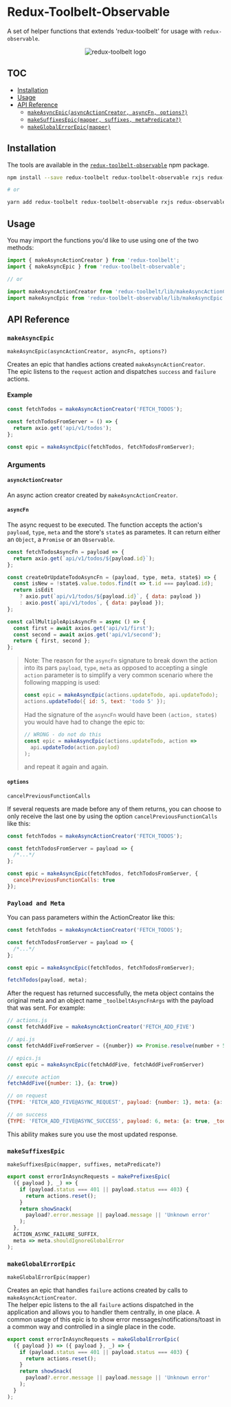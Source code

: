 # Redux-Toolbelt-Observable

A set of helper functions that extends 'redux-toolbelt' for usage with `redux-observable`.

<p align="center">
  <img align="center" src="https://raw.githubusercontent.com/welldone-software/redux-toolbelt/master/redux-toolbelt-logo.png" alt="redux-toolbelt logo"/>
</p>

## TOC

<!-- toc -->

- [Installation](#installation)
- [Usage](#usage)
- [API Reference](#api-reference)
  - [`makeAsyncEpic(asyncActionCreator, asyncFn, options?)`](#makeasyncepic)
  - [`makeSuffixesEpic(mapper, suffixes, metaPredicate?)`](#makeSuffixesEpic)
  - [`makeGlobalErrorEpic(mapper)`](#makeGlobalErrorEpic)

<!-- tocstop -->

## Installation

The tools are available in the [`redux-toolbelt-observable`](https://www.npmjs.com/package/redux-toolbelt-observable) npm package.

```sh
npm install --save redux-toolbelt redux-toolbelt-observable rxjs redux-observable

# or

yarn add redux-toolbelt redux-toolbelt-observable rxjs redux-observable
```

## Usage

You may import the functions you'd like to use using one of the two methods:

```js
import { makeAsyncActionCreator } from 'redux-toolbelt';
import { makeAsyncEpic } from 'redux-toolbelt-observable';

// or

import makeAsyncActionCreator from 'redux-toolbelt/lib/makeAsyncActionCreator';
import makeAsyncEpic from 'redux-toolbelt-observable/lib/makeAsyncEpic';
```

## API Reference

### `makeAsyncEpic`

`makeAsyncEpic(asyncActionCreator, asyncFn, options?)`

Creates an epic that handles actions created `makeAsyncActionCreator`.  
The epic listens to the `request` action and dispatches `success` and `failure` actions.

#### Example

```js
const fetchTodos = makeAsyncActionCreator('FETCH_TODOS');

const fetchTodosFromServer = () => {
  return axio.get('api/v1/todos');
};

const epic = makeAsyncEpic(fetchTodos, fetchTodosFromServer);
```

### Arguments

#### `asyncActionCreator`

An async action creator created by `makeAsyncActionCreator`.

#### `asyncFn`

The async request to be executed. The function accepts the action's `payload`, `type`, `meta` and the store's `state$` as parametes.
It can return either an `Object`, a `Promise` or an `Observable`.

```js
const fetchTodosAsyncFn = payload => {
  return axio.get(`api/v1/todos/${payload.id}`);
};

const createOrUpdateTodoAsyncFn = (payload, type, meta, state$) => {
  const isNew = !state$.value.todos.find(t => t.id === payload.id);
  return isEdit
    ? axio.put(`api/v1/todos/${payload.id}`, { data: payload })
    : axio.post(`api/v1/todos`, { data: payload });
};

const callMultipleApisAsyncFn = async () => {
  const first = await axios.get('api/v1/first');
  const second = await axios.get('api/v1/second');
  return { first, second };
};
```

> Note: The reason for the `asyncFn` signature to break down the action into its pars `payload`, `type`, `meta` as opposed to accepting a single `action` parameter is to simplify a very common scenario where the following mapping is used:
>
> ```js
> const epic = makeAsyncEpic(actions.updateTodo, api.updateTodo);
> actions.updateTodo({ id: 5, text: 'todo 5' });
> ```
>
> Had the signature of the `asyncFn` would have been `(action, state$)` you would have had to change the epic to:
>
> ```js
> // WRONG - do not do this
> const epic = makeAsyncEpic(actions.updateTodo, action =>
>   api.updateTodo(action.paylod)
> );
> ```
>
> and repeat it again and again.

#### `options`

`cancelPreviousFunctionCalls`

If several requests are made before any of them returns,
you can choose to only receive the last one by using the option `cancelPreviousFunctionCalls` like this:

```js
const fetchTodos = makeAsyncActionCreator('FETCH_TODOS');

const fetchTodosFromServer = payload => {
  /*...*/
};

const epic = makeAsyncEpic(fetchTodos, fetchTodosFromServer, {
  cancelPreviousFunctionCalls: true
});
```

### `Payload and Meta`

You can pass parameters within the ActionCreator like this:

```js
const fetchTodos = makeAsyncActionCreator('FETCH_TODOS');

const fetchTodosFromServer = payload => {
  /*...*/
};

const epic = makeAsyncEpic(fetchTodos, fetchTodosFromServer);

fetchTodos(payload, meta);
```

After the request has returned successfully, the meta object contains the original meta and an object name `_toolbeltAsyncFnArgs` with the payload that was sent. For example:

```js
// actions.js
const fetchAddFive = makeAsyncActionCreator('FETCH_ADD_FIVE')

// api.js
const fetchAddFiveFromServer = ({number}) => Promise.resolve(number + 5)

// epics.js
const epic = makeAsyncEpic(fetchAddFive, fetchAddFiveFromServer)

// execute action
fetchAddFive({number: 1}, {a: true})

// on request
{TYPE: 'FETCH_ADD_FIVE@ASYNC_REQUEST', payload: {number: 1}, meta: {a: true}}

// on success
{TYPE: 'FETCH_ADD_FIVE@ASYNC_SUCCESS', payload: 6, meta: {a: true, _toolbeltAsyncFnArgs: {number: 1}}}
```

This ability makes sure you use the most updated response.

### `makeSuffixesEpic`

`makeSuffixesEpic(mapper, suffixes, metaPredicate?)`

```js
export const errorInAsyncRequests = makePrefixesEpic(
  ({ payload }, _) => {
    if (payload.status === 401 || payload.status === 403) {
      return actions.reset();
    }
    return showSnack(
      payload?.error.message || payload.message || 'Unknown error'
    );
  },
  ACTION_ASYNC_FAILURE_SUFFIX,
  meta => meta.shouldIgnoreGlobalError
);
```

### `makeGlobalErrorEpic`

`makeGlobalErrorEpic(mapper)`

Creates an epic that handles `failure` actions created by calls to `makeAsyncActionCreator`.  
The helper epic listens to the all `failure` actions dispatched in the application and allows you to handler them centrally, in one place.
A common usage of this epic is to show error messages/notifications/toast in a common way and controlled in a single place in the code.

```js
export const errorInAsyncRequests = makeGlobalErrorEpic(
  ({ payload }) => ({ payload }, _) => {
    if (payload.status === 401 || payload.status === 403) {
      return actions.reset();
    }
    return showSnack(
      payload?.error.message || payload.message || 'Unknown error'
    );
  }
);
```
